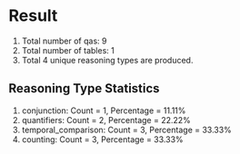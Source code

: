 # Result<br/>
1. Total number of qas: 9<br/>
2. Total number of tables: 1<br/>
3. Total 4 unique reasoning types are produced.<br/>
## **Reasoning Type Statistics**<br/>
1. conjunction: Count = 1, Percentage = 11.11%<br/>
2. quantifiers: Count = 2, Percentage = 22.22%<br/>
3. temporal_comparison: Count = 3, Percentage = 33.33%<br/>
4. counting: Count = 3, Percentage = 33.33%<br/>
